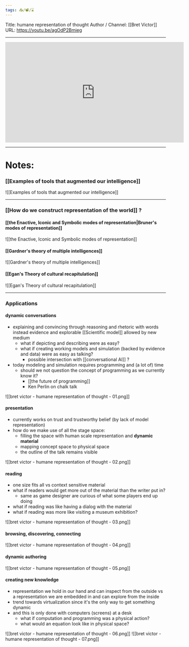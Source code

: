 ```yaml
---
tags: 📥️/📽️/⌛
---
```


Title: humane representation of thought
Author / Channel:  [[Bret Victor]]
URL:  https://youtu.be/agOdP2Bmieg

-----

<iframe width="560px" height="315px" src="https://www.youtube.com/embed/agOdP2Bmieg" frameborder="0" allow="accelerometer; autoplay; encrypted-media; gyroscope; picture-in-picture" allowfullscreen>
</iframe>
 

---

# Notes:


### [[Examples of tools that augmented our intelligence]]

![[Examples of tools that augmented our intelligence]] 

---


### [[How do we construct representation of the world]] ?

#### [[the Enactive, Iconic and Symbolic modes of representation|Bruner's modes of representation]]

![[the Enactive, Iconic and Symbolic modes of representation]]

#### [[Gardner's theory of multiple intelligences]]

![[Gardner's theory of multiple intelligences]]

#### [[Egan's Theory of cultural recapitulation]]

![[Egan's Theory of cultural recapitulation]]

---

 ### Applications
 
#### dynamic conversations

- explaining and convincing through reasoning and rhetoric with words instead evidence and explorable [[Scientific model]] allowed by new medium
	- what if depicting and describing were as easy?
	- what if creating working models and simulation (backed by evidence and data) were as easy as talking?
		- possible intersection with [[conversational AI]] ?
- today modeling and simulation requires programming and (a lot of) time
	-  should we not question the concept of programming as we currently know it?
		-  [[the future of programming]]
		-  Ken Perlin on chalk talk

![[bret victor - humane representation of thought - 01.png]]


#### presentation

- currently works on trust and trustworthy belief (by lack of model representation)
- how do we make use of all the stage space:
	- filling the space with human scale representation and **dynamic material**
	- mapping concept space to physical space
	- the outline of the talk remains visible

![[bret victor - humane representation of thought - 02.png]]

#### reading
- one size fits all vs context sensitive material
- what if readers would get more out of the material than the writer put in?
	- same as game designer are curious of what some players end up doing
-  what if reading was like having a dialog with the material
-  what if reading was more like visiting a museum exhibition?

![[bret victor - humane representation of thought - 03.png]]

#### browsing, discovering, connecting

![[bret victor - humane representation of thought - 04.png]]

#### dynamic authoring

![[bret victor - humane representation of thought - 05.png]]

#### creating new knowledge
- representation we hold in our hand and can inspect  from the outside vs a representation we are embedded in and can explore from the inside
- trend towards virtualization since it's the only way to get something dynamic
- and this is only done with computers (screens) at a desk
	- what if computation and programming was a physical action?
	- what would an equation look like in physical space?

![[bret victor - humane representation of thought - 06.png]]
![[bret victor - humane representation of thought - 07.png]]